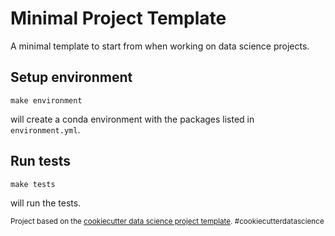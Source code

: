 # Minimal Project Template

A minimal template to start from when working on data science projects.

## Setup environment
    make environment
will create a conda environment with the packages listed in `environment.yml`.

## Run tests
    make tests
will run the tests.  

<p><small>Project based on the <a target="_blank" href="https://drivendata.github.io/cookiecutter-data-science/">cookiecutter data science project template</a>. #cookiecutterdatascience</small></p>
